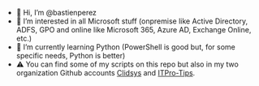- 👋 Hi, I’m @bastienperez
- 👀 I’m interested in all Microsoft stuff (onpremise like Active Directory, ADFS, GPO and online like Microsoft 365, Azure AD, Exchange Online, etc.)
- 🌱 I’m currently learning Python (PowerShell is good but, for some specific needs, Python is better)
- ⚠️ You can find some of my scripts on this repo but also in my two organization Github accounts [Clidsys](https://github.com/clidsys/) and [ITPro-Tips](https://github.com/itpro-tips/).

<!---
bastienperez/bastienperez is a ✨ special ✨ repository because its `README.md` (this file) appears on your GitHub profile.
You can click the Preview link to take a look at your changes.
--->


